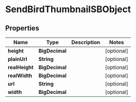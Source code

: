 

# SendBirdThumbnailSBObject


## Properties

| Name | Type | Description | Notes |
|------------ | ------------- | ------------- | -------------|
|**height** | **BigDecimal** |  |  [optional] |
|**plainUrl** | **String** |  |  [optional] |
|**realHeight** | **BigDecimal** |  |  [optional] |
|**realWidth** | **BigDecimal** |  |  [optional] |
|**url** | **String** |  |  [optional] |
|**width** | **BigDecimal** |  |  [optional] |




